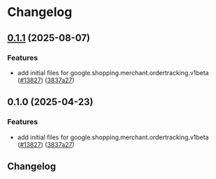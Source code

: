 # Changelog

## [0.1.1](https://github.com/chingor13/google-cloud-python/compare/google-shopping-merchant-ordertracking-v0.1.0...google-shopping-merchant-ordertracking-v0.1.1) (2025-08-07)


### Features

* add initial files for google.shopping.merchant.ordertracking.v1beta ([#13827](https://github.com/chingor13/google-cloud-python/issues/13827)) ([3837a27](https://github.com/chingor13/google-cloud-python/commit/3837a27c9bb1981fd7c2d8268d0bf16abf6e5b5d))

## 0.1.0 (2025-04-23)


### Features

* add initial files for google.shopping.merchant.ordertracking.v1beta ([#13827](https://github.com/googleapis/google-cloud-python/issues/13827)) ([3837a27](https://github.com/googleapis/google-cloud-python/commit/3837a27c9bb1981fd7c2d8268d0bf16abf6e5b5d))

## Changelog
